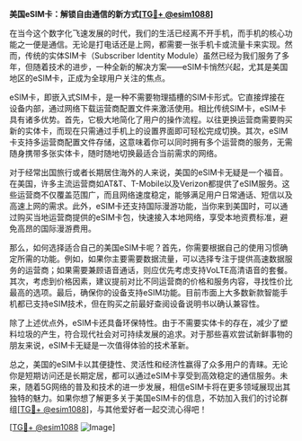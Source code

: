 **美国eSIM卡：解锁自由通信的新方式[[TG💪+ @esim1088](https://t.me/s/esim1088)]**

在当今这个数字化飞速发展的时代，我们的生活已经离不开手机，而手机的核心功能之一便是通信。无论是打电话还是上网，都需要一张手机卡或流量卡来实现。然而，传统的实体SIM卡（Subscriber Identity Module）虽然已经为我们服务了多年，但随着技术的进步，一种全新的解决方案——eSIM卡悄然兴起，尤其是美国地区的eSIM卡，正成为全球用户关注的焦点。

eSIM卡，即嵌入式SIM卡，是一种不需要物理插槽的SIM卡形式。它直接焊接在设备内部，通过网络下载运营商配置文件来激活使用。相比传统SIM卡，eSIM卡具有诸多优势。首先，它极大地简化了用户的操作流程。以往更换运营商需要购买新的实体卡，而现在只需通过手机上的设置界面即可轻松完成切换。其次，eSIM卡支持多运营商配置文件存储，这意味着你可以同时拥有多个运营商的服务，无需随身携带多张实体卡，随时随地切换最适合当前需求的网络。

对于经常出国旅行或者长期居住海外的人来说，美国的eSIM卡无疑是一个福音。在美国，许多主流运营商如AT&T、T-Mobile以及Verizon都提供了eSIM服务。这些运营商不仅覆盖范围广，而且网络速度稳定，能够满足用户日常通话、短信以及高速上网的需求。此外，eSIM卡还支持国际漫游功能，当你来到美国时，可以通过购买当地运营商提供的eSIM卡包，快速接入本地网络，享受本地资费标准，避免高昂的国际漫游费用。

那么，如何选择适合自己的美国eSIM卡呢？首先，你需要根据自己的使用习惯确定所需的功能。例如，如果你主要需要数据流量，可以选择专注于提供高速数据服务的运营商；如果需要兼顾语音通话，则应优先考虑支持VoLTE高清语音的套餐。其次，考虑到价格因素，建议提前对比不同运营商的价格和服务内容，寻找性价比最高的选项。最后，确保你的设备支持eSIM功能。目前市面上大多数新款智能手机都已支持eSIM技术，但在购买之前最好查阅设备说明书以确认兼容性。

除了上述优点外，eSIM卡还具备环保特性。由于不需要实体卡的存在，减少了塑料垃圾的产生，符合现代社会对可持续发展的追求。对于那些喜欢尝试新鲜事物的朋友来说，eSIM卡无疑是一次值得体验的技术革新。

总之，美国的eSIM卡以其便捷性、灵活性和经济性赢得了众多用户的青睐。无论你是短期访问还是长期定居，都可以通过eSIM卡享受到高效稳定的通信服务。未来，随着5G网络的普及和技术的进一步发展，相信eSIM卡将在更多领域展现出其独特的魅力。如果你想了解更多关于美国eSIM卡的信息，不妨加入我们的讨论群组[[TG💪+ @esim1088](https://t.me/s/esim1088)]，与其他爱好者一起交流心得吧！

[[TG💪+ @esim1088](https://t.me/s/esim1088) ![Image](https://i.postimg.cc/4NQfJmqS/Snipaste-2025-05-13-00-14-12.png)]
